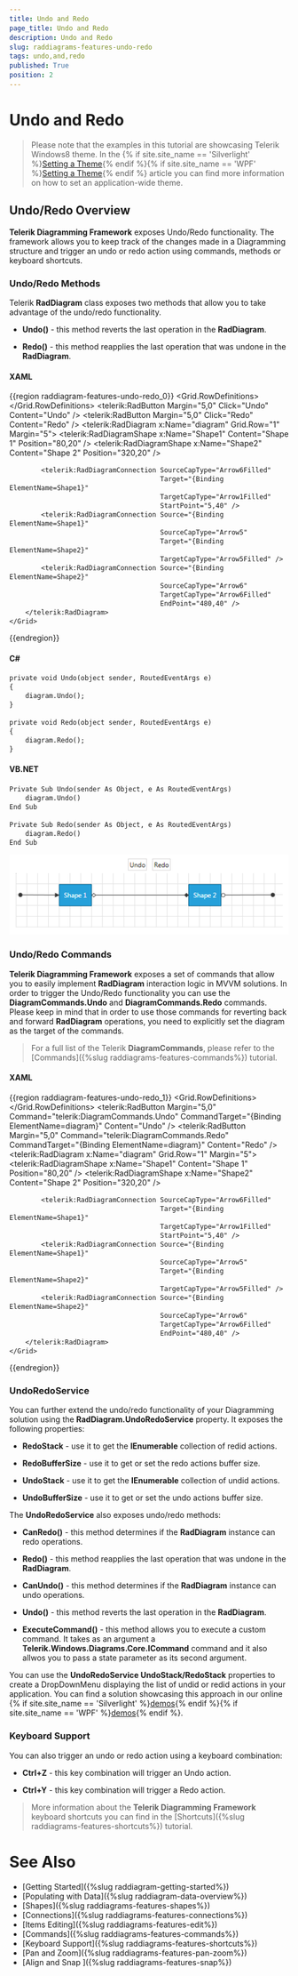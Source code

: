 ```yaml
---
title: Undo and Redo
page_title: Undo and Redo
description: Undo and Redo
slug: raddiagrams-features-undo-redo
tags: undo,and,redo
published: True
position: 2
---
```


# Undo and Redo



>Please note that the examples in this tutorial are showcasing Telerik Windows8 theme. In the {% if site.site_name == 'Silverlight' %}[Setting a Theme](http://www.telerik.com/help/silverlight/common-styling-apperance-setting-theme.html#Setting_Application-Wide_Built-In_Theme_in_the_Code-Behind){% endif %}{% if site.site_name == 'WPF' %}[Setting a Theme](http://www.telerik.com/help/wpf/common-styling-apperance-setting-theme-wpf.html#Setting_Application-Wide_Built-In_Theme_in_the_Code-Behind){% endif %} article you can find more information on how to set an application-wide theme.		

## Undo/Redo Overview

__Telerik Diagramming Framework__ exposes Undo/Redo functionality. The framework allows you to keep track of the changes made in a Diagramming structure and trigger an undo or redo action using commands, methods or keyboard shortcuts.		

### Undo/Redo Methods

Telerik __RadDiagram__ class exposes two methods that allow you to take advantage of the undo/redo functionality.			

* __Undo()__ - this method reverts the last operation in the __RadDiagram__.

* __Redo()__ - this method reapplies the last operation that was undone in the __RadDiagram__.				  

#### __XAML__

{{region raddiagram-features-undo-redo_0}}
	<Grid>
		<Grid.RowDefinitions>
			<RowDefinition Height="Auto" />
			<RowDefinition Height="*" />
		</Grid.RowDefinitions>
		<StackPanel HorizontalAlignment="Center" Orientation="Horizontal">
			<telerik:RadButton Margin="5,0"
							   Click="Undo"
							   Content="Undo" />
			<telerik:RadButton Margin="5,0"
							   Click="Redo"
							   Content="Redo" />
		</StackPanel>
		<telerik:RadDiagram x:Name="diagram"
							Grid.Row="1"
							Margin="5">
			<telerik:RadDiagramShape x:Name="Shape1"
									 Content="Shape 1"
									 Position="80,20" />
			<telerik:RadDiagramShape x:Name="Shape2"
									 Content="Shape 2"
									 Position="320,20" />

			<telerik:RadDiagramConnection SourceCapType="Arrow6Filled"
										  Target="{Binding ElementName=Shape1}"
										  TargetCapType="Arrow1Filled"
										  StartPoint="5,40" />
			<telerik:RadDiagramConnection Source="{Binding ElementName=Shape1}"
										  SourceCapType="Arrow5"
										  Target="{Binding ElementName=Shape2}"
										  TargetCapType="Arrow5Filled" />
			<telerik:RadDiagramConnection Source="{Binding ElementName=Shape2}"
										  SourceCapType="Arrow6"
										  TargetCapType="Arrow6Filled"
										  EndPoint="480,40" />
		</telerik:RadDiagram>
	</Grid>
{{endregion}}

#### __C#__	
    private void Undo(object sender, RoutedEventArgs e)
    {
        diagram.Undo();
    }

    private void Redo(object sender, RoutedEventArgs e)
    {
        diagram.Redo();
    }				  


#### __VB.NET__	
    Private Sub Undo(sender As Object, e As RoutedEventArgs)
        diagram.Undo()
    End Sub

    Private Sub Redo(sender As Object, e As RoutedEventArgs)
        diagram.Redo()
    End Sub				

![Rad Diagram Features Undo Redo Methods](images/RadDiagram_Features_UndoRedo_Methods.png)

### Undo/Redo Commands

__Telerik Diagramming Framework__ exposes a set of commands that allow you to easily implement __RadDiagram__ interaction logic in MVVM solutions. In order to trigger the Undo/Redo functionality you can use the __DiagramCommands.Undo__ and __DiagramCommands.Redo__ commands. Please keep in mind that in order to use those commands for reverting back and forward __RadDiagram__ operations, you need to explicitly set the diagram as the target of the commands.			

>For a full list of the Telerik __DiagramCommands__, please refer to the [Commands]({%slug raddiagrams-features-commands%}) tutorial.			  

#### __XAML__

{{region raddiagram-features-undo-redo_1}}
    <Grid Margin="20">
        <Grid.RowDefinitions>
            <RowDefinition Height="Auto" />
            <RowDefinition Height="*" />
        </Grid.RowDefinitions>
        <StackPanel HorizontalAlignment="Center" Orientation="Horizontal">
            <telerik:RadButton Margin="5,0"
                               Command="telerik:DiagramCommands.Undo"
                               CommandTarget="{Binding ElementName=diagram}"
                               Content="Undo" />
            <telerik:RadButton Margin="5,0"
                               Command="telerik:DiagramCommands.Redo"
                               CommandTarget="{Binding ElementName=diagram}"
                               Content="Redo" />
        </StackPanel>
        <telerik:RadDiagram x:Name="diagram"
                            Grid.Row="1"
                            Margin="5">
            <telerik:RadDiagramShape x:Name="Shape1"
                                     Content="Shape 1"
                                     Position="80,20" />
            <telerik:RadDiagramShape x:Name="Shape2"
                                     Content="Shape 2"
                                     Position="320,20" />

            <telerik:RadDiagramConnection SourceCapType="Arrow6Filled"
                                          Target="{Binding ElementName=Shape1}"
                                          TargetCapType="Arrow1Filled"
                                          StartPoint="5,40" />
            <telerik:RadDiagramConnection Source="{Binding ElementName=Shape1}"
                                          SourceCapType="Arrow5"
                                          Target="{Binding ElementName=Shape2}"
                                          TargetCapType="Arrow5Filled" />
            <telerik:RadDiagramConnection Source="{Binding ElementName=Shape2}"
                                          SourceCapType="Arrow6"
                                          TargetCapType="Arrow6Filled"
                                          EndPoint="480,40" />
        </telerik:RadDiagram>
    </Grid>
{{endregion}}

### UndoRedoService

You can further extend the undo/redo functionality of your Diagramming solution using the __RadDiagram.UndoRedoService__ property. It exposes the following properties:

* __RedoStack__ - use it to get the __IEnumerable__ collection of redid actions.				

* __RedoBufferSize__ - use it to get or set the redo actions buffer size.				

* __UndoStack__ - use it to get the __IEnumerable__ collection of undid actions.				

* __UndoBufferSize__ - use it to get or set the undo actions buffer size.				

The __UndoRedoService__ also exposes undo/redo methods:			

* __CanRedo()__ - this method determines if the __RadDiagram__ instance can redo operations.				

* __Redo()__ - this method reapplies the last operation that was undone in the __RadDiagram__.				

* __CanUndo()__ - this method determines if the __RadDiagram__ instance can undo operations.				

* __Undo()__ - this method reverts the last operation in the __RadDiagram__.				

* __ExecuteCommand()__ - this method allows you to execute a custom command. It takes as an argument a __Telerik.Windows.Diagrams.Core.ICommand__ command and it also allwos you to pass a state parameter as its second argument.				

You can use the __UndoRedoService UndoStack/RedoStack__ properties to create a DropDownMenu displaying the list of undid or redid actions in your application. You can find a solution showcasing this approach in our online {% if site.site_name == 'Silverlight' %}[demos](http://demos.telerik.com/silverlight/#Diagrams/FirstLook){% endif %}{% if site.site_name == 'WPF' %}[demos](http://demos.telerik.com/wpf/#Diagrams/FirstLook){% endif %}.			

### Keyboard Support

You can also trigger an undo or redo action using a keyboard combination:

* __Ctrl+Z__ - this key combination will trigger an Undo action.				

* __Ctrl+Y__ - this key combination will trigger a Redo action.				

>More information about the __Telerik Diagramming Framework__ keyboard shortcuts you can find in the [Shortcuts]({%slug raddiagrams-features-shortcuts%}) tutorial.			  

# See Also
 * [Getting Started]({%slug raddiagram-getting-started%})
 * [Populating with Data]({%slug raddiagram-data-overview%})
 * [Shapes]({%slug raddiagrams-features-shapes%})
 * [Connections]({%slug raddiagrams-features-connections%})
 * [Items Editing]({%slug raddiagrams-features-edit%})
 * [Commands]({%slug raddiagrams-features-commands%})
 * [Keyboard Support]({%slug raddiagrams-features-shortcuts%})
 * [Pan and Zoom]({%slug raddiagrams-features-pan-zoom%})
 * [Align and Snap ]({%slug raddiagrams-features-snap%})